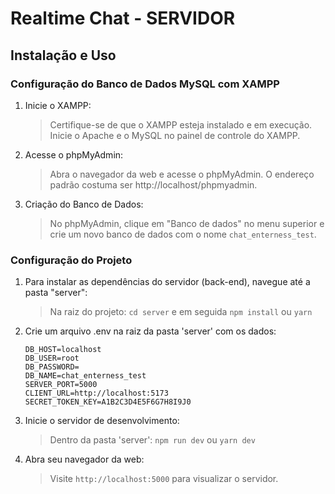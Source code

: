 # Realtime Chat - SERVIDOR

## Instalação e Uso

### Configuração do Banco de Dados MySQL com XAMPP

1. Inicie o XAMPP:

   > Certifique-se de que o XAMPP esteja instalado e em execução. Inicie o Apache e o MySQL no painel de controle do XAMPP.

2. Acesse o phpMyAdmin:

   > Abra o navegador da web e acesse o phpMyAdmin. O endereço padrão costuma ser http://localhost/phpmyadmin.

3. Criação do Banco de Dados:

   > No phpMyAdmin, clique em "Banco de dados" no menu superior e crie um novo banco de dados com o nome `chat_enterness_test`.

### Configuração do Projeto

1. Para instalar as dependências do servidor (back-end), navegue até a pasta "server":

   > Na raiz do projeto: `cd server` e em seguida `npm install` ou `yarn`

2. Crie um arquivo .env na raiz da pasta 'server' com os dados:

   `DB_HOST=localhost` <br/>
   `DB_USER=root` <br/>
   `DB_PASSWORD=` <br/>
   `DB_NAME=chat_enterness_test` <br/>
   `SERVER_PORT=5000` <br/>
   `CLIENT_URL=http://localhost:5173` <br/>
   `SECRET_TOKEN_KEY=A1B2C3D4E5F6G7H8I9J0`

3. Inicie o servidor de desenvolvimento:

   > Dentro da pasta 'server': `npm run dev` ou `yarn dev`

4. Abra seu navegador da web:

   > Visite `http://localhost:5000` para visualizar o servidor.
